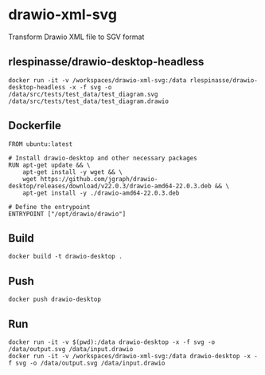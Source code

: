 # drawio-xml-svg
Transform Drawio XML file to SGV format

## rlespinasse/drawio-desktop-headless

    docker run -it -v /workspaces/drawio-xml-svg:/data rlespinasse/drawio-desktop-headless -x -f svg -o /data/src/tests/test_data/test_diagram.svg /data/src/tests/test_data/test_diagram.drawio


## Dockerfile
    
    FROM ubuntu:latest
    
    # Install drawio-desktop and other necessary packages
    RUN apt-get update && \
        apt-get install -y wget && \
        wget https://github.com/jgraph/drawio-desktop/releases/download/v22.0.3/drawio-amd64-22.0.3.deb && \
        apt-get install -y ./drawio-amd64-22.0.3.deb
    
    # Define the entrypoint
    ENTRYPOINT ["/opt/drawio/drawio"]


## Build

    docker build -t drawio-desktop .

## Push

    docker push drawio-desktop

## Run

    docker run -it -v $(pwd):/data drawio-desktop -x -f svg -o /data/output.svg /data/input.drawio
    docker run -it -v /workspaces/drawio-xml-svg:/data drawio-desktop -x -f svg -o /data/output.svg /data/input.drawio
